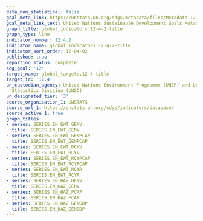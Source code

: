 ```yaml
---
data_non_statistical: false
goal_meta_link: https://unstats.un.org/sdgs/metadata/files/Metadata-12-04-02.pdf
goal_meta_link_text: United Nations Sustainable Development Goals Metadata (pdf 782kB)
graph_title: global_indicators.12-4-2-title
graph_type: line
indicator_number: 12.4.2
indicator_name: global_indicators.12-4-2-title
indicator_sort_order: 12-04-02
published: true
reporting_status: complete
sdg_goal: '12'
target_name: global_targets.12-4-title
target_id: '12.4'
un_custodian_agency: United Nations Environment Programme (UNEP) and United Nations
  Statistics Division (UNSD)
un_designated_tier: '3'
source_organisation_1: UNSTATS
source_url_1: https://unstats.un.org/sdgs/indicators/database/
source_active_1: true
graph_titles:
- series: SERIES.EN_EWT_GENV
  title: SERIES.EN_EWT_GENV
- series: SERIES.EN_EWT_GENPCAP
  title: SERIES.EN_EWT_GENPCAP
- series: SERIES.EN_EWT_RCYV
  title: SERIES.EN_EWT_RCYV
- series: SERIES.EN_EWT_RCYPCAP
  title: SERIES.EN_EWT_RCYPCAP
- series: SERIES.EN_EWT_RCYR
  title: SERIES.EN_EWT_RCYR
- series: SERIES.EN_HAZ_GENV
  title: SERIES.EN_HAZ_GENV
- series: SERIES.EN_HAZ_PCAP
  title: SERIES.EN_HAZ_PCAP
- series: SERIES.EN_HAZ_GENGDP
  title: SERIES.EN_HAZ_GENGDP
---
```

